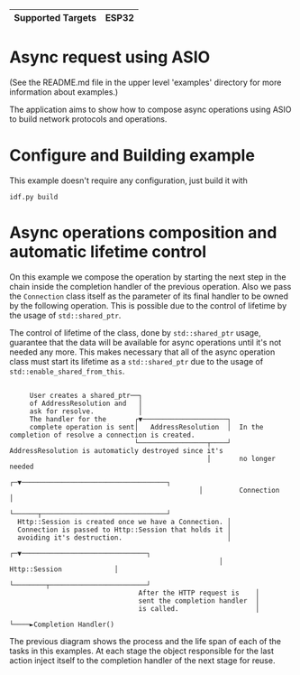 | Supported Targets | ESP32 |
| ----------------- | ----- |

# Async request using ASIO

(See the README.md file in the upper level 'examples' directory for more information about examples.)

The application aims to show how to compose async operations using ASIO to build network protocols and operations.

# Configure and Building example

This example doesn't require any configuration, just build it with

```
idf.py build
```

# Async operations composition and automatic lifetime control

On this example we compose the operation by starting the next step in the chain inside the completion handler of the
previous operation. Also we pass the `Connection` class itself as the parameter of its final handler to be owned by
the following operation. This is possible due to the control of lifetime by the usage of `std::shared_ptr`.

The control of lifetime of the class, done by `std::shared_ptr` usage, guarantee that the data will be available for
async operations until it's not needed any more. This makes necessary that all of the async operation class must start
its lifetime as a `std::shared_ptr` due to the usage of `std::enable_shared_from_this`.

```

     User creates a shared_ptr──┐
     of AddressResolution and   │
     ask for resolve.           │
     The handler for the       ┌▼─────────────────────┐
     complete operation is sent│   AddressResolution  │  In the completion of resolve a connection is created.
                               └─────────────────┬────┘  AddressResolution is automaticly destroyed since it's
                                                 │       no longer needed
                                               ┌─▼────────────────────────────────────┐
                                               │         Connection                   │
                                               └──────┬───────────────────────────────┘
  Http::Session is created once we have a Connection. │
  Connection is passed to Http::Session that holds it │
  avoiding it's destruction.                          │
                                                    ┌─▼───────────────────────────────┐
                                                    │       Http::Session             │
                                                    └────────┬────────────────────────┘
                                After the HTTP request is    │
                                sent the completion handler  │
                                is called.                   │
                                                             └────►Completion Handler()

```

The previous diagram shows the process and the life span of each of the tasks in this examples. At each stage the
object responsible for the last action inject itself to the completion handler of the next stage for reuse.
